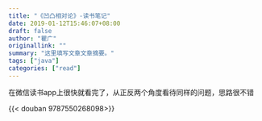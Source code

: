 ```yaml
---
title: "《凹凸相对论》-读书笔记"
date: 2019-01-12T15:46:07+08:00
draft: false
author: "瞿广"
originallink: ""
summary: "这里填写文章文章摘要。"
tags: ["java"]
categories: ["read"]
---
```


在微信读书app上很快就看完了，从正反两个角度看待同样的问题，思路很不错

{{< douban 9787550268098>}}



<!-- more -->